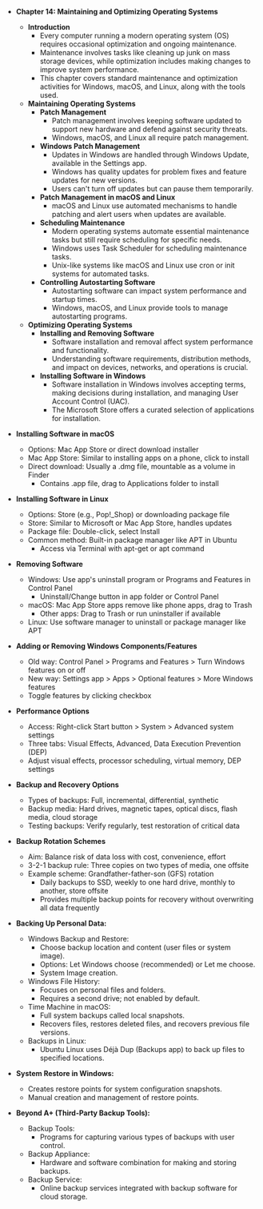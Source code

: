 - **Chapter 14: Maintaining and Optimizing Operating Systems**
  - **Introduction**
    - Every computer running a modern operating system (OS) requires occasional optimization and ongoing maintenance.
    - Maintenance involves tasks like cleaning up junk on mass storage devices, while optimization includes making changes to improve system performance.
    - This chapter covers standard maintenance and optimization activities for Windows, macOS, and Linux, along with the tools used.
  - **Maintaining Operating Systems**
    - **Patch Management**
      - Patch management involves keeping software updated to support new hardware and defend against security threats.
      - Windows, macOS, and Linux all require patch management.
    - **Windows Patch Management**
      - Updates in Windows are handled through Windows Update, available in the Settings app.
      - Windows has quality updates for problem fixes and feature updates for new versions.
      - Users can't turn off updates but can pause them temporarily.
    - **Patch Management in macOS and Linux**
      - macOS and Linux use automated mechanisms to handle patching and alert users when updates are available.
    - **Scheduling Maintenance**
      - Modern operating systems automate essential maintenance tasks but still require scheduling for specific needs.
      - Windows uses Task Scheduler for scheduling maintenance tasks.
      - Unix-like systems like macOS and Linux use cron or init systems for automated tasks.
    - **Controlling Autostarting Software**
      - Autostarting software can impact system performance and startup times.
      - Windows, macOS, and Linux provide tools to manage autostarting programs.
  - **Optimizing Operating Systems**
    - **Installing and Removing Software**
      - Software installation and removal affect system performance and functionality.
      - Understanding software requirements, distribution methods, and impact on devices, networks, and operations is crucial.
    - **Installing Software in Windows**
      - Software installation in Windows involves accepting terms, making decisions during installation, and managing User Account Control (UAC).
      - The Microsoft Store offers a curated selection of applications for installation.

- **Installing Software in macOS**
  - Options: Mac App Store or direct download installer
  - Mac App Store: Similar to installing apps on a phone, click to install
  - Direct download: Usually a .dmg file, mountable as a volume in Finder
    - Contains .app file, drag to Applications folder to install

- **Installing Software in Linux**
  - Options: Store (e.g., Pop!_Shop) or downloading package file
  - Store: Similar to Microsoft or Mac App Store, handles updates
  - Package file: Double-click, select Install
  - Common method: Built-in package manager like APT in Ubuntu
    - Access via Terminal with apt-get or apt command

- **Removing Software**
  - Windows: Use app's uninstall program or Programs and Features in Control Panel
    - Uninstall/Change button in app folder or Control Panel
  - macOS: Mac App Store apps remove like phone apps, drag to Trash
    - Other apps: Drag to Trash or run uninstaller if available
  - Linux: Use software manager to uninstall or package manager like APT

- **Adding or Removing Windows Components/Features**
  - Old way: Control Panel > Programs and Features > Turn Windows features on or off
  - New way: Settings app > Apps > Optional features > More Windows features
  - Toggle features by clicking checkbox

- **Performance Options**
  - Access: Right-click Start button > System > Advanced system settings
  - Three tabs: Visual Effects, Advanced, Data Execution Prevention (DEP)
  - Adjust visual effects, processor scheduling, virtual memory, DEP settings

- **Backup and Recovery Options**
  - Types of backups: Full, incremental, differential, synthetic
  - Backup media: Hard drives, magnetic tapes, optical discs, flash media, cloud storage
  - Testing backups: Verify regularly, test restoration of critical data

- **Backup Rotation Schemes**
  - Aim: Balance risk of data loss with cost, convenience, effort
  - 3-2-1 backup rule: Three copies on two types of media, one offsite
  - Example scheme: Grandfather-father-son (GFS) rotation
    - Daily backups to SSD, weekly to one hard drive, monthly to another, store offsite
    - Provides multiple backup points for recovery without overwriting all data frequently

- **Backing Up Personal Data:**
  - Windows Backup and Restore:
    - Choose backup location and content (user files or system image).
    - Options: Let Windows choose (recommended) or Let me choose.
    - System Image creation.
  - Windows File History:
    - Focuses on personal files and folders.
    - Requires a second drive; not enabled by default.
  - Time Machine in macOS:
    - Full system backups called local snapshots.
    - Recovers files, restores deleted files, and recovers previous file versions.
  - Backups in Linux:
    - Ubuntu Linux uses Déjà Dup (Backups app) to back up files to specified locations.
- **System Restore in Windows:**
  - Creates restore points for system configuration snapshots.
  - Manual creation and management of restore points.
- **Beyond A+ (Third-Party Backup Tools):**
  - Backup Tools:
    - Programs for capturing various types of backups with user control.
  - Backup Appliance:
    - Hardware and software combination for making and storing backups.
  - Backup Service:
    - Online backup services integrated with backup software for cloud storage.
